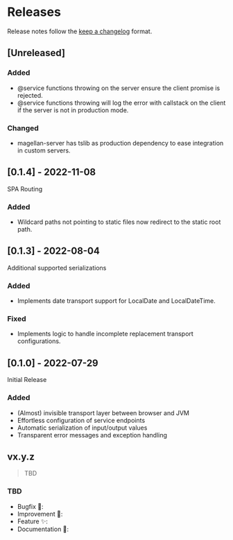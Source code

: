 <!--
 ---------------------------------------------------------------------------------------------
   Copyright (c) Quatico Solutions AG. All rights reserved.
   Licensed under the MIT License. See LICENSE in the project root for license information.
 ---------------------------------------------------------------------------------------------
-->
<!-- markdownlint-disable MD024 -->

# Releases

Release notes follow the [keep a changelog](https://keepachangelog.com/en/1.0.0/) format.

## [Unreleased]

### Added

- @service functions throwing on the server ensure the client promise is rejected.
- @service functions throwing will log the error with callstack on the client if the server is not in production mode.

### Changed

- magellan-server has tslib as production dependency to ease integration in custom servers.

## [0.1.4] - 2022-11-08

SPA Routing

### Added

- Wildcard paths not pointing to static files now redirect to the static root path.

## [0.1.3] - 2022-08-04

Additional supported serializations

### Added

- Implements date transport support for LocalDate and LocalDateTime.

### Fixed

- Implements logic to handle incomplete replacement transport configurations.

## [0.1.0] - 2022-07-29

Initial Release

### Added

- (Almost) invisible transport layer between browser and JVM
- Effortless configuration of service endpoints
- Automatic serialization of input/output values
- Transparent error messages and exception handling

## vx.y.z

> TBD

### TBD

- Bugfix :pill::
- Improvement :gift_heart::
- Feature :sparkles::
- Documentation :bookmark::
